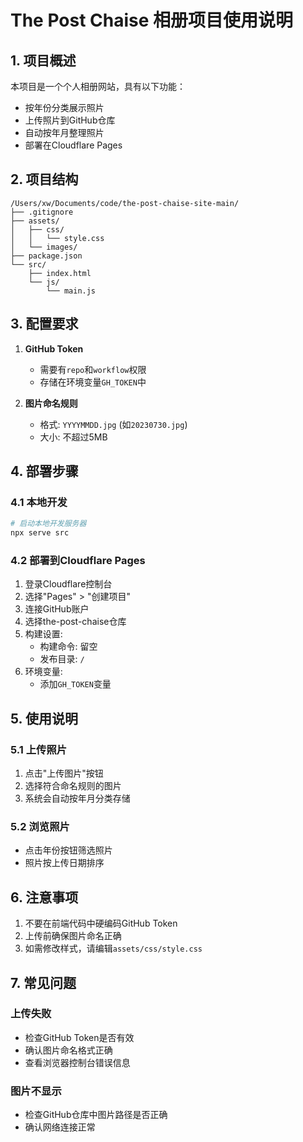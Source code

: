 # The Post Chaise 相册项目使用说明

## 1. 项目概述
本项目是一个个人相册网站，具有以下功能：
- 按年份分类展示照片
- 上传照片到GitHub仓库
- 自动按年月整理照片
- 部署在Cloudflare Pages

## 2. 项目结构
```plaintext
/Users/xw/Documents/code/the-post-chaise-site-main/
├── .gitignore
├── assets/
│   ├── css/
│   │   └── style.css
│   └── images/
├── package.json
└── src/
    ├── index.html
    └── js/
        └── main.js
```

## 3. 配置要求
1. **GitHub Token**
   - 需要有`repo`和`workflow`权限
   - 存储在环境变量`GH_TOKEN`中

2. **图片命名规则**
   - 格式: `YYYYMMDD.jpg` (如`20230730.jpg`)
   - 大小: 不超过5MB

## 4. 部署步骤

### 4.1 本地开发
```bash
# 启动本地开发服务器
npx serve src
```

### 4.2 部署到Cloudflare Pages
1. 登录Cloudflare控制台
2. 选择"Pages" > "创建项目"
3. 连接GitHub账户
4. 选择the-post-chaise仓库
5. 构建设置:
   - 构建命令: 留空
   - 发布目录: `/`
6. 环境变量:
   - 添加`GH_TOKEN`变量

## 5. 使用说明

### 5.1 上传照片
1. 点击"上传图片"按钮
2. 选择符合命名规则的图片
3. 系统会自动按年月分类存储

### 5.2 浏览照片
- 点击年份按钮筛选照片
- 照片按上传日期排序

## 6. 注意事项
1. 不要在前端代码中硬编码GitHub Token
2. 上传前确保图片命名正确
3. 如需修改样式，请编辑`assets/css/style.css`

## 7. 常见问题

### 上传失败
- 检查GitHub Token是否有效
- 确认图片命名格式正确
- 查看浏览器控制台错误信息

### 图片不显示
- 检查GitHub仓库中图片路径是否正确
- 确认网络连接正常
        
